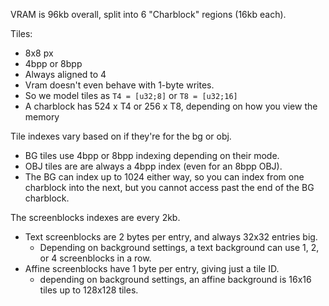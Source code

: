 
VRAM is 96kb overall, split into 6 "Charblock" regions (16kb each).

Tiles:
* 8x8 px
* 4bpp or 8bpp
* Always aligned to 4
* Vram doesn't even behave with 1-byte writes.
* So we model tiles as `T4 = [u32;8]` or `T8 = [u32;16]`
* A charblock has 524 x T4 or 256 x T8, depending on how you view the memory

Tile indexes vary based on if they're for the bg or obj.
* BG tiles use 4bpp or 8bpp indexing depending on their mode.
* OBJ tiles are are always a 4bpp index (even for an 8bpp OBJ).
* The BG can index up to 1024 either way, so you can index from one charblock into the next, but you cannot access past the end of the BG charblock.

The screenblocks indexes are every 2kb.
* Text screenblocks are 2 bytes per entry, and always 32x32 entries big.
  * Depending on background settings, a text background can use 1, 2, or 4 screenblocks in a row.
* Affine screenblocks have 1 byte per entry, giving just a tile ID.
  * depending on background settings, an affine background is 16x16 tiles up to 128x128 tiles.
